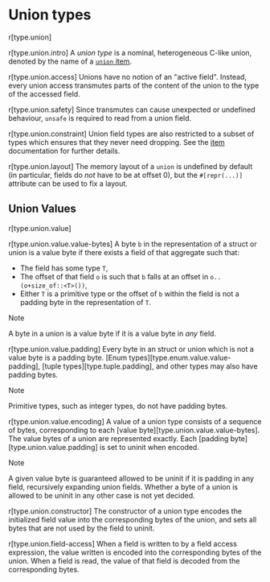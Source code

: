 # Union types

r[type.union]

r[type.union.intro]
A *union type* is a nominal, heterogeneous C-like union, denoted by the name of
a [`union` item][item].

r[type.union.access]
Unions have no notion of an "active field". Instead, every union access
transmutes parts of the content of the union to the type of the accessed field.

r[type.union.safety]
Since transmutes can cause unexpected or undefined behaviour, `unsafe` is
required to read from a union field.

r[type.union.constraint]
Union field types are also restricted to a
subset of types which ensures that they never need dropping. See the [item]
documentation for further details.

r[type.union.layout]
The memory layout of a `union` is undefined by default (in particular, fields do
*not* have to be at offset 0), but the `#[repr(...)]` attribute can be used to
fix a layout.

## Union Values

r[type.union.value]

r[type.union.value.value-bytes]
A byte `b` in the representation of a struct or union is a value byte if there exists a field of that aggregate such that:
* The field has some type `T`,
* The offset of that field `o` is such that `b` falls at an offset in `o..(o+size_of::<T>())`,
* Either `T` is a primitive type or the offset of `b` within the field is not a padding byte in the representation of `T`.

> [!NOTE]
> A byte in a union is a value byte if it is a value byte in *any* field.

r[type.union.value.padding]
Every byte in an struct or union which is not a value byte is a padding byte. [Enum types][type.enum.value.value-padding], [tuple types][type.tuple.padding], and other types may also have padding bytes.

> [!NOTE]
> Primitive types, such as integer types, do not have padding bytes.

r[type.union.value.encoding]
A value of a union type consists of a sequence of bytes, corresponding to each [value byte][type.union.value.value-bytes]. The value bytes of a union are represented exactly. Each [padding byte][type.union.value.padding] is set to uninit when encoded.

> [!NOTE]
> A given value byte is guaranteed allowed to be uninit if it is padding in any field, recursively expanding union fields. Whether a byte of a union is allowed to be uninit in any other case is not yet decided.

r[type.union.constructor]
The constructor of a union type encodes the initialized field value into the corresponding bytes of the union, and sets all bytes that are not used by the field to uninit.

r[type.union.field-access]
When a field is written to by a field access expression, the value written is encoded into the corresponding bytes of the union. When a field is read, the value of that field is decoded from the corresponding bytes.

[`Copy`]: ../special-types-and-traits.md#copy
[item]: ../items/unions.md
